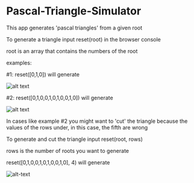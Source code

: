# Pascal-Triangle-Simulator
This app generates 'pascal triangles' from a given root

To generate a triangle input reset(root) in the browser console

root is an array that contains the numbers of the root

examples:

#1: reset([0,1,0]) will generate
    
![alt text](http://i.imgur.com/yJUTK9P.png)


#2: reset([0,1,0,0,1,0,1,0,0,1,0]) will generate

![alt text](http://i.imgur.com/pyfCR8j.png)

In cases like example #2 you might want to 'cut' the triangle because the values of the rows under, in this case, the fifth are wrong

To generate and cut the triangle input reset(root, rows)

rows is the number of roots you want to generate

reset([0,1,0,0,1,0,1,0,0,1,0], 4) will generate

![alt-text](http://i.imgur.com/Ye6AyhQ.png)

